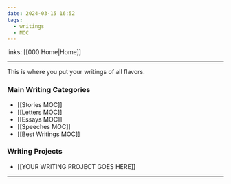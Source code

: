 ```yaml
---
date: 2024-03-15 16:52
tags:
  - writings
  - MOC
---
```

links: [[000 Home|Home]]

---
This is where you put your writings of all flavors.

### Main Writing Categories
- [[Stories MOC]]
- [[Letters MOC]]
- [[Essays MOC]]
- [[Speeches MOC]]
- [[Best Writings MOC]]


### Writing Projects
- [[YOUR WRITING PROJECT GOES HERE]] 

---
